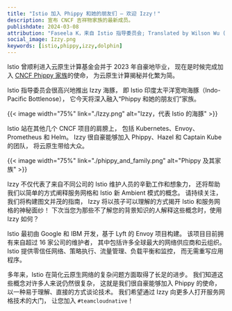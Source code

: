 ```yaml
---
title: "Istio 加入 Phippy 和她的朋友们 — 欢迎 Izzy！"
description: 宣布 CNCF 吉祥物家族的最新成员。
publishdate: 2024-03-08
attribution: "Faseela K，来自 Istio 指导委员会; Translated by Wilson Wu (DaoCloud)"
social_image: Izzy.png
keywords: [istio,phippy,izzy,dolphin]
---
```


Istio 曾顺利进入云原生计算基金会并于 2023 年自豪地毕业，
现在是时候完成加入 [CNCF Phippy 家族](https://www.cncf.io/phippy/)的使命，
为云原生计算揭秘并化繁为简。

Istio 指导委员会很高兴地推出 Izzy 海豚，
即 Istio 印度太平洋宽吻海豚（Indo-Pacific Bottlenose），
它今天将深入融入“Phippy 和她的朋友们”家族。

{{< image width="75%"
    link="./Izzy.png"
    alt="Izzy，代表 Istio 的海豚"
    >}}

Istio 站在其他几个 CNCF 项目的肩膀上，
包括 Kubernetes、Envoy、Prometheus 和 Helm。
Izzy 很自豪能够加入 Phippy、Hazel 和 Captain Kube 的团队，
将云原生带给大众。

{{< image width="75%"
    link="./phippy_and_family.png"
    alt="Phippy 及其家族"
    >}}

Izzy 不仅代表了来自不同公司的 Istio 维护人员的辛勤工作和想象力，
还将帮助我们以简单的方式阐释服务网格和 Istio 新 Ambient 模式的概念。
请持续关注，我们将构建图文并茂的指南，
Izzy 将以孩子可以理解的方式揭开 Istio 和服务网格的神秘面纱！
下次当您为那些不了解您的背景知识的人解释这些概念时，使用 Izzy 如何？

Istio 最初由 Google 和 IBM 开发，基于 Lyft 的 Envoy 项目构建。
该项目目前拥有来自超过 16 家公司的维护者，
其中包括许多全球最大的网络供应商和云组织。
Istio 提供零信任网络、策略执行、流量管理、负载平衡和监控，
而无需重写应用程序。

多年来，Istio 在简化云原生网络的复杂问题方面取得了长足的进步。
我们知道这些概念对许多人来说仍然很复杂，
这就是我们很自豪能够加入 Phippy 的使命，
以一种易于理解、直接的方式谈论技术。
我们希望通过 Izzy 向更多人打开服务网格技术的大门，
让您加入 `#teamcloudnative`！
